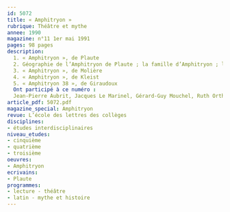 ```yaml
---
id: 5072
title: « Amphitryon »
rubrique: Théâtre et mythe
annee: 1990
magazine: n°11 1er mai 1991
pages: 98 pages
description: 
  1. « Amphitryon », de Plaute
  2. Géographie de l’Amphitryon de Plaute ; la famille d’Amphitryon ; les merveilles de la grossesse d’Alcmène ; Amphitryon, Sosie, Hercule… et les autres ; injures et jurons dans Amphitryon, de Plaute
  3. « Amphitryon », de Molière
  4. « Amphitryon », de Kleist
  5. « Amphitryon 38 », de Giraudoux
  Ont participé à ce numéro :
  Jean-Pierre Aubrit, Jacques Le Marinel, Gérard-Guy Mouchel, Ruth Orthmann et Marie-Rose Rougier
article_pdf: 5072.pdf
magazine_special: Amphitryon
revue: L’école des lettres des collèges
disciplines:
- études interdisciplinaires
niveau_etudes:
- cinquième
- quatrième
- troisième
oeuvres:
- Amphitryon
ecrivains:
- Plaute
programmes:
- lecture - théâtre
- latin - mythe et histoire
---
```

